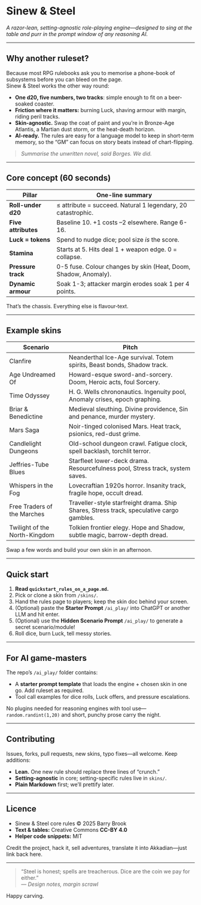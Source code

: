 # **Sinew & Steel**

*A razor-lean, setting-agnostic role-playing engine—designed to sing at the table and purr in the prompt window of any reasoning AI.*

---

## Why another ruleset?

Because most RPG rulebooks ask you to memorise a phone-book of subsystems before you can bleed on the page.  
Sinew & Steel works the other way round:

* **One d20, five numbers, two tracks**: simple enough to fit on a beer-soaked coaster.  
* **Friction where it matters:** burning Luck, shaving armour with margin, riding peril tracks.  
* **Skin-agnostic.**  Swap the coat of paint and you’re in Bronze-Age Atlantis, a Martian dust storm, or the heat-death horizon.  
* **AI-ready.**  The rules are easy for a language model to keep in short-term memory, so the “GM” can focus on story beats instead of chart-flipping.

> *Summarise the unwritten novel, said Borges.  We did.*

---

## Core concept (60 seconds)

| Pillar | One-line summary |
|---|---|
| **Roll-under d20** | ≤ attribute = succeed.  Natural 1 legendary, 20 catastrophic. |
| **Five attributes** | Baseline 10.  +1 costs –2 elsewhere.  Range 6-16. |
| **Luck = tokens** | Spend to nudge dice; pool size *is* the score. |
| **Stamina** | Starts at 5.  Hits deal 1 + weapon edge.  0 = collapse. |
| **Pressure track** | 0-5 fuse.  Colour changes by skin (Heat, Doom, Shadow, Anomaly). |
| **Dynamic armour** | Soak 1-3; attacker margin erodes soak 1 per 4 points. |

That’s the chassis.  Everything else is flavour‐text.

---

## Example skins

|Scenario | Pitch |
|---|---|
|Clanfire | Neanderthal Ice-Age survival. Totem spirits, Beast bonds, Shadow track. |
|Age Undreamed Of | Howard-esque sword-and-sorcery. Doom, Heroic acts, foul Sorcery. |
|Time Odyssey | H. G. Wells chrononautics. Ingenuity pool, Anomaly crises, epoch graphing. |
|Briar & Benedictine | Medieval sleuthing. Divine providence, Sin and penance, murder mystery. |
|Mars Saga | Noir-tinged colonised Mars. Heat track, psionics, red-dust grime. |
|Candlelight Dungeons | Old-school dungeon crawl. Fatigue clock, spell backlash, torchlit terror. |
|Jeffries-Tube Blues | Starfleet lower-deck drama. Resourcefulness pool, Stress track, system saves. |
|Whispers in the Fog | Lovecraftian 1920s horror. Insanity track, fragile hope, occult dread. |
|Free Traders of the Marches | Traveller-style starfreight drama. Ship Shares, Stress track, speculative cargo gambles. |
|Twilight of the North-Kingdom | Tolkien frontier elegy. Hope and Shadow, subtle magic, barrow-depth dread. |

Swap a few words and build your own skin in an afternoon.

---

## Quick start

1. **Read `quickstart_rules_on_a_page.md`.**  
2. Pick or clone a skin from `/skins/`.  
3. Hand the rules page to players; keep the skin doc behind your screen.  
4. (Optional) paste the **Starter Prompt** `/ai_play/` into ChatGPT or another LLM and hit enter.
5. (Optional) use the **Hidden Scenario Prompt** `/ai_play/` to generate a secret scenario/module! 
6. Roll dice, burn Luck, tell messy stories.

---

## For AI game-masters

The repo’s `/ai_play/` folder contains:

* A **starter prompt template** that loads the engine + chosen skin in one go. Add ruleset as required. 
* Tool call examples for dice rolls, Luck offers, and pressure escalations.

No plugins needed for reasoning engines with tool use—`random.randint(1,20)` and short, punchy prose carry the night.

---

## Contributing

Issues, forks, pull requests, new skins, typo fixes—all welcome.  Keep additions:

* **Lean.**  One new rule should replace three lines of “crunch.”  
* **Setting-agnostic** in core; setting-specific rules live in `skins/`.  
* **Plain Markdown** first; we’ll prettify later.

---

## Licence

* Sinew & Steel core rules © 2025 Barry Brook
* **Text & tables:** Creative Commons **CC-BY 4.0**  
* **Helper code snippets:** MIT

Credit the project, hack it, sell adventures, translate it into Akkadian—just link back here.

---

> “Steel is honest; spells are treacherous.  Dice are the coin we pay for either.”  
> — *Design notes, margin scrawl*

Happy carving.
